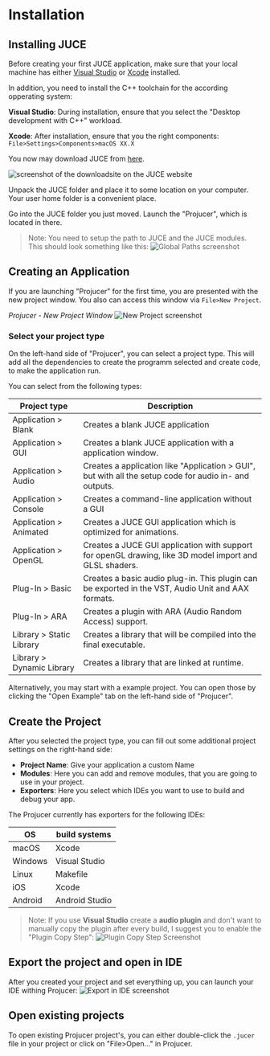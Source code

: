 # Installation

## Installing JUCE
Before creating your first JUCE application, make sure that your local machine has either [Visual Studio](https://visualstudio.microsoft.com/) or [Xcode](https://developer.apple.com/xcode/) installed.

In addition, you need to install the C++ toolchain for the according opperating system:

**Visual Studio**: During installation, ensure that you select the "Desktop development with C++" workload.

**Xcode**: After installation, ensure that you the right components: `File>Settings>Components>macOS XX.X`

You now may download JUCE from [here](https://juce.com/download/).

![screenshot of the downloadsite on the JUCE website](images/installation/JUCE_downloadsite.png)


Unpack the JUCE folder and place it to some location on your computer. Your user home folder is a convenient place.

Go into the JUCE folder you just moved. Launch the "Projucer", which is located in there.

>Note: You need to setup the path to JUCE and the JUCE modules. This should look something like this:
>![Global Paths screenshot](images/installation/global_paths_screenshot.png)


## Creating an Application
If you are launching "Projucer" for the first time, you are presented with the new project window. You also can access this window via `File>New Project`.

*Projucer - New Project Window*
![New Project screenshot](images/installation/new_project_screenshot.png)

### Select your project type
On the left-hand side of "Projucer", you can select a project type. This will add all the dependencies to create the programm selected and create code, to make the application run.

You can select from the following types:

| Project type | Description |
| --- | --- |
| Application > Blank | Creates a blank JUCE application |
| Application > GUI | Creates a blank JUCE application with a application window. |
| Application > Audio | Creates a application like "Application > GUI", but with all the setup code for audio in- and outputs. |
| Application > Console | Creates a command-line application without a GUI |
| Application > Animated | Creates a JUCE GUI application which is optimized for animations. |
| Application > OpenGL | Creates a JUCE GUI application with support for openGL drawing, like 3D model import and GLSL shaders. |
| Plug-In > Basic | Creates a basic audio plug-in. This plugin can be exported in the VST, Audio Unit and AAX formats. |
| Plug-In > ARA | Creates a plugin with ARA (Audio Random Access) support. |
| Library > Static Library | Creates a library that will be compiled into the final executable. |
| Library > Dynamic Library | Creates a library that are linked at runtime. |

Alternatively, you may start with a example project. You can open those by clicking the "Open Example" tab on the left-hand side of "Projucer".

## Create the Project
After you selected the project type, you can fill out some additional project settings on the right-hand side:
- **Project Name**: Give your application a custom Name
- **Modules**: Here you can add and remove modules, that you are going to use in your project.
- **Exporters**: Here you select which IDEs you want to use to build and debug your app.

The Projucer currently has exporters for the following IDEs:

| OS | build systems |
| --- | --- |
| macOS | Xcode |
| Windows | Visual Studio |
| Linux | Makefile |
| iOS | Xcode |
| Android | Android Studio |

>Note: If you use **Visual Studio** create a **audio plugin** and don't want to manually copy the plugin after every build, I suggest you to enable the "Plugin Copy Step":
>![Plugin Copy Step Screenshot](images/installation/plugin_copy_step_screenshot.png)


## Export the project and open in IDE
After you created your project and set everything up, you can launch your IDE withing Projucer:
![Export in IDE screenshot](images/installation/export_in_ide_screenshot.png)


## Open existing projects
To open existing Projucer project's, you can either double-click the `.jucer` file in your project or click on "File>Open..." in Projucer.